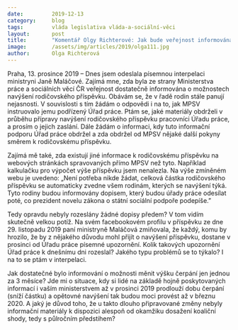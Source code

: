 ```yaml
---
date:         2019-12-13
category:     blog
tags:         vláda legislativa vláda-a-sociální-věci
layout:       post
title:        "Komentář Olgy Richterové: Jak bude veřejnost informována o možnostech navýšení rodičovského příspěvku? Obávám se, že MPSV zaspalo"
image:        /assets/img/articles/2019/olga111.jpg
author:       Olga Richterová
---
```


 

Praha, 13. prosince 2019 – Dnes jsem odeslala písemnou interpelaci ministryni Janě Maláčové. Zajímá mne, zda byla ze strany Ministerstva práce a sociálních věcí ČR veřejnost dostatečně informována o možnostech navýšení rodičovského příspěvku. Obávám se, že v řadě rodin stále panují nejasnosti. V souvislosti s tím žádám o odpovědi i na to, jak MPSV instruovalo jemu podřízený Úřad práce. Ptám se, jaké materiály obdrželi v průběhu přípravy navýšení rodičovského příspěvku pracovníci Úřadu práce, a prosím o jejich zaslání. Dále žádám o informaci, kdy tuto informační podporu Úřad práce obdržel a zda obdržel od MPSV nějaké další pokyny směrem k rodičovskému příspěvku.

Zajímá mě také, zda existují jiné informace k rodičovskému příspěvku na webových stránkách spravovaných přímo MPSV než tyto. Například kalkulačku pro výpočet výše příspěvku jsem nenalezla. Na výše zmíněném webu je uvedeno: „Není potřeba nikde žádat, celková částka rodičovského příspěvku se automaticky zvedne všem rodinám, kterých se navýšení týká. Tyto rodiny budou informovány dopisem, který budou úřady práce odesílat poté, co prezident novelu zákona o státní sociální podpoře podepíše.” 

Tedy opravdu nebyly rozeslány žádné dopisy předem? V tom vidím skutečně velkou potíž. Na svém facebookovém profilu v příspěvku ze dne 29. listopadu 2019 paní ministryně Maláčová zmiňovala, že každý, komu by hrozilo, že by z nějakého důvodu mohl přijít o navýšení příspěvku, dostane v prosinci od Úřadu práce písemné upozornění. Kolik takových upozornění Úřad práce k dnešnímu dni rozeslal? Jakého typu problémů se to týkalo? I na to se ptám v interpelaci.

Jak dostatečné bylo informování o možnosti měnit výšku čerpání jen jednou za 3 měsíce? Jde mi o situace, kdy si lidé na základě hojně poskytovaných informací i vaším ministerstvem až v prosinci 2019 prodlouží dobu čerpání (sníží částku) a opětovné navýšení tak budou moci provést až v březnu 2020. A jaký je důvod toho, že u takto dlouho připravované změny nebyly informační materiály k dispozici alespoň od okamžiku dosažení koaliční shody, tedy s půlročním předstihem?
